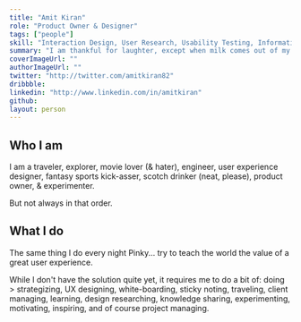 ```yaml
---
title: "Amit Kiran"
role: "Product Owner & Designer"
tags: ["people"]
skill: "Interaction Design, User Research, Usability Testing, Information Architecture, Customer Satisfaction, Consulting, Marketing, Sales"
summary: "I am thankful for laughter, except when milk comes out of my nose."
coverImageUrl: ""
authorImageUrl: ""
twitter: "http://twitter.com/amitkiran82"
dribbble:
linkedin: "http://www.linkedin.com/in/amitkiran"
github:
layout: person
---
```


## Who I am

I am a traveler, explorer, movie lover (& hater), engineer, user experience designer, fantasy sports kick-asser, scotch drinker (neat, please), product owner, & experimenter.

But not always in that order.


## What I do

The same thing I do every night Pinky... try to teach the world the value of a great user experience.

While I don't have the solution quite yet, it requires me to do a bit of: doing > strategizing, UX designing, white-boarding, sticky noting, traveling, client managing, learning, design researching, knowledge sharing, experimenting, motivating, inspiring, and of course project managing.
